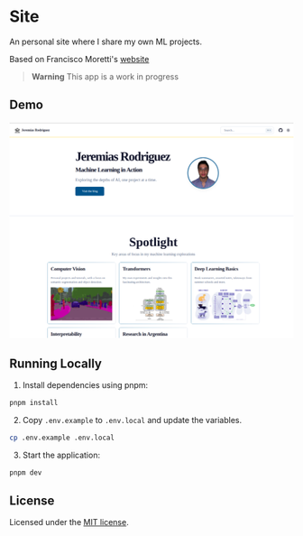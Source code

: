 # Site

An personal site where I share my own ML projects.

Based on Francisco Moretti's [website ](https://www.franciscomoretti.com/)

> **Warning**
> This app is a work in progress

## Demo

![Site Preview of docs page](/site_preview.png)

## Running Locally

1. Install dependencies using pnpm:

```sh
pnpm install
```

2. Copy `.env.example` to `.env.local` and update the variables.

```sh
cp .env.example .env.local
```

3. Start the application:

```sh
pnpm dev
```

## License

Licensed under the [MIT license](https://github.com/franciscomoretti/site/blob/main/LICENSE.md).
